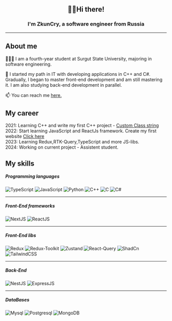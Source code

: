 <h2 align="center">  ✌🏻Hi there!</h2>
<h3 align="center">I'm ZkunCry, a software engineer from Russia</h3>

---
## About me

🧑🏻‍💻 I am a fourth-year student at Surgut State University, majoring in software engineering.

🤖 I started my path in IT with developing applications in C++ and C#. Gradually, I began to master front-end development and am still mastering it. I am also studying back-end development in parallel.

📫 You can reach me <a href="https://t.me/akseug">here.</a> 

## My career

2021: Learning C++ and write my first C++ project - <a href="https://github.com/ZkunCry/TemplateString">Custom Class string</a> 
<br>
2022: Start learning JavaScript and ReactJs framework. Create my first website <a href="https://zkuncry.github.io/SurGU_summerpractice/">Click here</a> 
<br>
2023: Learning Redux,RTK-Query,TypeScript and more JS-libs.
<br>
2024: Working on current project - Assistent student.
<br>
## My skills
<h5>Programming languages</h5>

![TypeScript](https://img.shields.io/badge/Typescript-00273f?style=for-the-badge&logo=Typescript)
![JavaScript](https://img.shields.io/badge/JavaScript-444467?style=for-the-badge&logo=JavaScript)
![Python](https://img.shields.io/badge/python-9999aa?style=for-the-badge&logo=Python)
![C++](https://img.shields.io/badge/c%2B%2B-blue?style=for-the-badge&logo=c%2B%2B&logoColor=white)
![C](https://img.shields.io/badge/C-gray?style=for-the-badge&logo=c&logoColor=white)
![C#](https://img.shields.io/badge/C%23-5d2b90?style=for-the-badge&logo=C%23)

<hr>
<h5>Front-End frameworks</h5> 

![NextJS](https://img.shields.io/badge/Next-black?style=for-the-badge&logo=next.js&logoColor=white)
![ReactJS](https://img.shields.io/badge/react-%2320232a.svg?style=for-the-badge&logo=react&logoColor=%2361DAFB)

<hr>

<h5>Front-End libs</h5>

![Redux](https://img.shields.io/badge/-Redux-black?style=flat-square&logo=redux)
![Redux-Toolkit](https://img.shields.io/badge/Redux-Toolkit-764ABC?style=for-the-badge&logo=redux&logoColor=white)
![Zustand](https://img.shields.io/badge/react%20zustand-%2320232a.svg?style=for-the-badge&logo=react&logoColor=%2361DAFB)
![React-Query](https://img.shields.io/badge/-React%20Query-FF4154?style=plastic&logo=react%20query&logoColor=white)
![ShadCn](https://img.shields.io/badge/shadcn/ui-000000?style=for-the-badge&logo=shadcn/ui&logoColor=white)
![TailwindCSS](https://img.shields.io/badge/Tailwind_CSS-grey?style=for-the-badge&logo=tailwind-css&logoColor=38B2AC)

<hr>
<h5>Back-End</h5>

![NestJS](https://img.shields.io/badge/nestjs-E0234E?style=for-the-badge&logo=nestjs&logoColor=white)
![ExpressJS](https://img.shields.io/badge/Express%20js-000000?style=for-the-badge&logo=express&logoColor=white)

<hr>
<h5>DataBases</h5>

![Mysql](https://img.shields.io/badge/MySql-orange?style=for-the-badge&logo=mysql&logoColor=white)
![Postgresql](https://img.shields.io/badge/postgresql-lightblue?style=for-the-badge&logo=postgresql)
![MongoDB](https://img.shields.io/badge/-MongoDB-13aa52?style=for-the-badge&logo=mongodb&logoColor=white)

